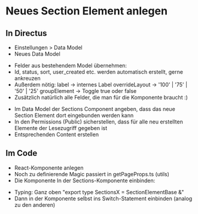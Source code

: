 # Neues Section Element anlegen

## In Directus

- Einstellungen > Data Model
- Neues Data Model

* Felder aus bestehendem Model übernehmen:
* Id, status, sort, user_created etc. werden automatisch erstellt, gerne ankreuzen
* Außerdem nötig:
  label -> internes Label
  overrideLayout -> '100' | '75' | '50' | '25'
  groupElement -> Toggle true oder false
* Zusätzlich natürlich alle Felder, die man für die Komponente braucht :)

- Im Data Model der Sections Component angeben, dass das neue Section Element dort eingebunden werden kann
- In den Permissions (Public) sicherstellen, dass für alle neu erstellten Elemente der Lesezugriff gegeben ist
- Entsprechenden Content erstellen

## Im Code

- React-Komponente anlegen
- Noch zu definierende Magic passiert in getPageProps.ts (utils)
- Die Komponente In der Sections-Komponente einbinden:

* Typing: Ganz oben "export type SectionsX = SectionElementBase &"
* Dann in der Komponente selbst ins Switch-Statement einbinden (analog zu den anderen)
